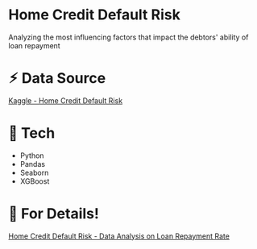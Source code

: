 # Home Credit Default Risk
Analyzing the most influencing factors that impact the debtors' ability of loan repayment

# ⚡︎ Data Source
[Kaggle - Home Credit Default Risk](https://www.kaggle.com/c/home-credit-default-risk/data)

# 🚩 Tech
- Python
- Pandas
- Seaborn
- XGBoost

# 📘 For Details!
[Home Credit Default Risk - Data Analysis on Loan Repayment Rate](https://nbviewer.org/gist/nyeongna/232e4e1fe51798fae4b06a4d6a3c7dcc)
